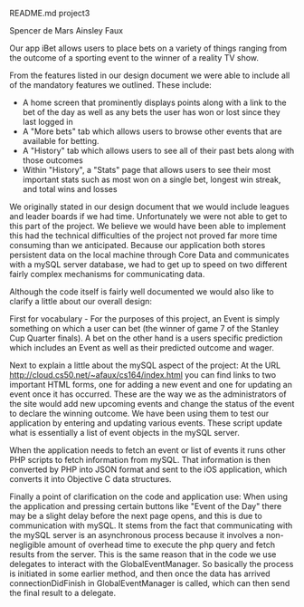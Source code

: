README.md
project3

Spencer de Mars
Ainsley Faux

Our app iBet allows users to place bets on a variety of things ranging from the outcome of a sporting event to the winner of a reality TV show.

From the features listed in our design document we were able to include all of the mandatory features we outlined.  These include:

- A home screen that prominently displays points along with a link to the bet of the day as well as any bets the user has won or lost since they last logged in
- A "More bets" tab which allows users to browse other events that are available for betting.
- A "History" tab which allows users to see all of their past bets along with those outcomes
- Within "History", a "Stats" page that allows users to see their most important stats such as most won on a single bet, longest win streak, and total wins and losses

We originally stated in our design document that we would include leagues and leader boards if we had time.  Unfortunately we were not able to get to this part of the project.  We believe we would have been able to implement this had the technical difficulties of the project not proved far more time consuming than we anticipated.  Because our application both stores persistent data on the local machine through Core Data and communicates with a mySQL server database, we had to get up to speed on two different fairly complex mechanisms for communicating data.

Although the code itself is fairly well documented we would also like to clarify a little about our overall design:

First for vocabulary - For the purposes of this project, an Event is simply something on which a user can bet (the winner of game 7 of the Stanley Cup Quarter finals). A bet on the other hand is a users specific prediction which includes an Event as well as their predicted outcome and wager.

Next to explain a little about the mySQL aspect of the project:
At the URL http://cloud.cs50.net/~afaux/cs164/index.html you can find links to two important HTML forms, one for adding a new event and one for updating an event once it has occurred.  These are the way we as the administrators of the site would add new upcoming events and change the status of the event to declare the winning outcome.  We have been using them to test our application by entering and updating various events.  These script update what is essentially a list of event objects in the mySQL server.

When the application needs to fetch an event or list of events it runs other PHP scripts to fetch information from mySQL.  That information is then converted by PHP into JSON format and sent to the iOS application, which converts it into Objective C data structures.

Finally a point of clarification on the code and application use:
When using the application and pressing certain buttons like "Event of the Day" there may be a slight delay before the next page opens, and this is due to communication with mySQL.  It stems from the fact that communicating with the mySQL server is an asynchronous process because it involves a non-negligible amount of overhead time to execute the php query and fetch results from the server.  This is the same reason that in the code we use delegates to interact with the GlobalEventManager.  So basically the process is initiated in some earlier method, and then once the data has arrived connectionDidFinish in GlobalEventManager is called, which can then send the final result to a delegate.
